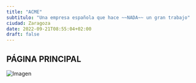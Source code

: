 ```yaml
---
title: "ACME"
subtitulo: "Una empresa española que hace ~~NADA~~ un gran trabajo"
ciudad: Zaragoza
date: 2022-09-21T08:55:04+02:00
draft: false
---
```


## PÁGINA PRINCIPAL

![Imagen](https://s03.s3c.es/imag/_v0/770x420/a/6/f/Una-persona-sentada-en-una-montana-nevada-iStock.jpg)